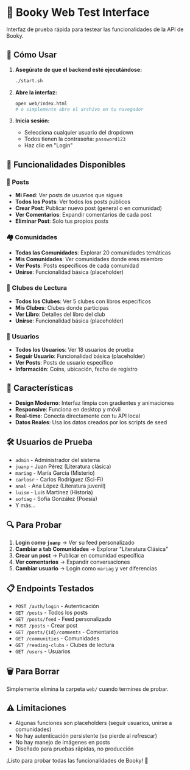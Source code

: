 # 🚀 Booky Web Test Interface

Interfaz de prueba rápida para testear las funcionalidades de la API de Booky.

## 🎯 Cómo Usar

1. **Asegúrate de que el backend esté ejecutándose:**
   ```bash
   ./start.sh
   ```

2. **Abre la interfaz:**
   ```bash
   open web/index.html
   # o simplemente abre el archivo en tu navegador
   ```

3. **Inicia sesión:**
   - Selecciona cualquier usuario del dropdown
   - Todos tienen la contraseña: `password123`
   - Haz clic en "Login"

## 🔧 Funcionalidades Disponibles

### 📝 Posts
- **Mi Feed**: Ver posts de usuarios que sigues
- **Todos los Posts**: Ver todos los posts públicos
- **Crear Post**: Publicar nuevo post (general o en comunidad)
- **Ver Comentarios**: Expandir comentarios de cada post
- **Eliminar Post**: Solo tus propios posts

### 🏘️ Comunidades  
- **Todas las Comunidades**: Explorar 20 comunidades temáticas
- **Mis Comunidades**: Ver comunidades donde eres miembro
- **Ver Posts**: Posts específicos de cada comunidad
- **Unirse**: Funcionalidad básica (placeholder)

### 📖 Clubes de Lectura
- **Todos los Clubes**: Ver 5 clubes con libros específicos
- **Mis Clubes**: Clubes donde participas
- **Ver Libro**: Detalles del libro del club
- **Unirse**: Funcionalidad básica (placeholder)

### 👥 Usuarios
- **Todos los Usuarios**: Ver 18 usuarios de prueba
- **Seguir Usuario**: Funcionalidad básica (placeholder)
- **Ver Posts**: Posts de usuario específico
- **Información**: Coins, ubicación, fecha de registro

## 🎨 Características

- **Design Moderno**: Interfaz limpia con gradientes y animaciones
- **Responsive**: Funciona en desktop y móvil
- **Real-time**: Conecta directamente con tu API local
- **Datos Reales**: Usa los datos creados por los scripts de seed

## 🛠️ Usuarios de Prueba

- `admin` - Administrador del sistema
- `juanp` - Juan Pérez (Literatura clásica)
- `mariag` - María García (Misterio) 
- `carlosr` - Carlos Rodríguez (Sci-Fi)
- `anal` - Ana López (Literatura juvenil)
- `luism` - Luis Martínez (Historia)
- `sofiag` - Sofía González (Poesía)
- Y más...

## 🔍 Para Probar

1. **Login como `juanp`** → Ver su feed personalizado
2. **Cambiar a tab Comunidades** → Explorar "Literatura Clásica"
3. **Crear un post** → Publicar en comunidad específica
4. **Ver comentarios** → Expandir conversaciones
5. **Cambiar usuario** → Login como `mariag` y ver diferencias

## 📋 Endpoints Testados

- `POST /auth/login` - Autenticación
- `GET /posts` - Todos los posts
- `GET /posts/feed` - Feed personalizado
- `POST /posts` - Crear post
- `GET /posts/{id}/comments` - Comentarios
- `GET /communities` - Comunidades
- `GET /reading-clubs` - Clubes de lectura
- `GET /users` - Usuarios

## 🗑️ Para Borrar

Simplemente elimina la carpeta `web/` cuando termines de probar.

## ⚠️ Limitaciones

- Algunas funciones son placeholders (seguir usuarios, unirse a comunidades)
- No hay autenticación persistente (se pierde al refrescar)
- No hay manejo de imágenes en posts
- Diseñado para pruebas rápidas, no producción

¡Listo para probar todas las funcionalidades de Booky! 🎉 